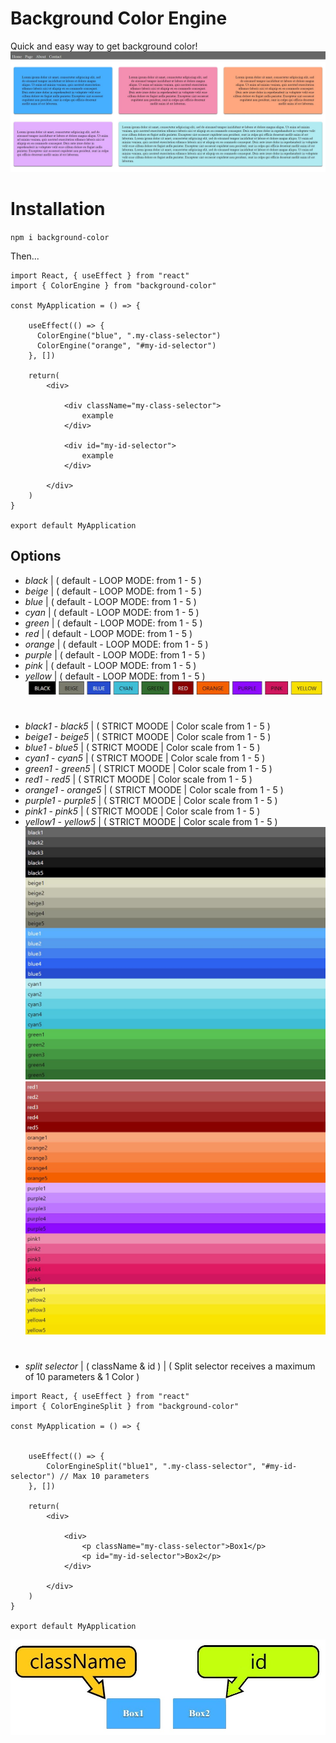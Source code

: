 # Background Color Engine

Quick and easy way to get background color!
![Demo](https://github.com/Dmitrinilssonbysell/color_engine.github.io/blob/master/image/snippet1.jpg?raw=true)

# Installation

`npm i background-color`

Then...

```
import React, { useEffect } from "react"
import { ColorEngine } from "background-color"

const MyApplication = () => {
    
    useEffect(() => {
      ColorEngine("blue", ".my-class-selector")
      ColorEngine("orange", "#my-id-selector")
    }, [])
    
    return(
        <div>
        
            <div className="my-class-selector">
                example
            </div>
        
            <div id="my-id-selector">
                example
            </div>
        
        </div>
    )
}

export default MyApplication

```

## Options

* *black* | ( default - LOOP MODE: from 1 - 5 )
* *beige* | ( default - LOOP MODE: from 1 - 5 )
* *blue* | ( default - LOOP MODE: from 1 - 5 )
* *cyan* | ( default - LOOP MODE: from 1 - 5 )
* *green* | ( default - LOOP MODE: from 1 - 5 )
* *red* | ( default - LOOP MODE: from 1 - 5 )
* *orange* | ( default - LOOP MODE: from 1 - 5 )
* *purple* | ( default - LOOP MODE: from 1 - 5 )
* *pink* | ( default - LOOP MODE: from 1 - 5 )
* *yellow* | ( default - LOOP MODE: from 1 - 5 )
![default - LOOP MODE](https://github.com/Dmitrinilssonbysell/color_engine.github.io/blob/master/image/Color1.jpg?raw=true)

#
* *black1* - *black5* | ( STRICT MOODE | Color scale from 1 - 5 )
* *beige1* - *beige5* | ( STRICT MOODE | Color scale from 1 - 5 )
* *blue1* - *blue5* | ( STRICT MOODE | Color scale from 1 - 5 )
* *cyan1* - *cyan5* | ( STRICT MOODE | Color scale from 1 - 5 )
* *green1* - *green5* | ( STRICT MOODE | Color scale from 1 - 5 )
* *red1* - *red5* | ( STRICT MOODE | Color scale from 1 - 5 )
* *orange1* - *orange5* | ( STRICT MOODE | Color scale from 1 - 5 )
* *purple1* - *purple5* | ( STRICT MOODE | Color scale from 1 - 5 )
* *pink1* - *pink5* | ( STRICT MOODE | Color scale from 1 - 5 )
* *yellow1* - *yellow5* | ( STRICT MOODE | Color scale from 1 - 5 )
![STRICT MODE](https://github.com/Dmitrinilssonbysell/color_engine.github.io/blob/master/image/Color2.jpg?raw=true)
![STRICT MODE](https://github.com/Dmitrinilssonbysell/color_engine.github.io/blob/master/image/Color3.jpg?raw=true)

#
* *split selector* | ( className & id ) | ( Split selector receives a maximum of 10 parameters & 1 Color )
```
import React, { useEffect } from "react"
import { ColorEngineSplit } from "background-color"

const MyApplication = () => {
    

    useEffect(() => {
        ColorEngineSplit("blue1", ".my-class-selector", "#my-id-selector") // Max 10 parameters
    }, [])
    
    return(
        <div>
        
            <div>
                <p className="my-class-selector">Box1</p>
                <p id="my-id-selector">Box2</p>
            </div>
        
        </div>
    )
}

export default MyApplication
```
![SPLIT SELECTOR](https://github.com/Dmitrinilssonbysell/color_engine.github.io/blob/master/image/Option3.jpg?raw=true)